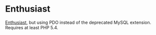 # Enthusiast

[Enthusiast](https://github.com/angelasabas/enthusiast), but using PDO instead of the deprecated MySQL extension. Requires at least PHP 5.4.